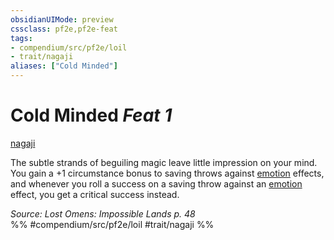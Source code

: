 ```yaml
---
obsidianUIMode: preview
cssclass: pf2e,pf2e-feat
tags:
- compendium/src/pf2e/loil
- trait/nagaji
aliases: ["Cold Minded"]
---
```

# Cold Minded  *Feat 1*  
[nagaji](../../Rules/traits/nagaji-loil.md)  


The subtle strands of beguiling magic leave little impression on your mind. You gain a +1 circumstance bonus to saving throws against [emotion](../../Rules/traits/emotion.md) effects, and whenever you roll a success on a saving throw against an [emotion](../../Rules/traits/emotion.md) effect, you get a critical success instead.

*Source: Lost Omens: Impossible Lands p. 48*  
%% #compendium/src/pf2e/loil #trait/nagaji %%